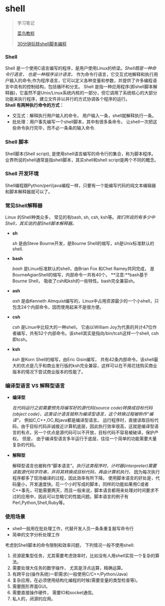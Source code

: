 # shell 
> 学习笔记
>
> [菜鸟教程](http://www.runoob.com/linux/linux-shell.html)
>
> [30分钟玩转shell脚本编程](http://c.biancheng.net/cpp/shell/)

### Shell
Shell 是一个使用C语言编写的程序，是用户使用Linux的桥梁。*Shell既是一种命令行语言， 也是一种程序设计语言。* 作为命令行语言，它交互式地解释和执行用户输入的命令;作为程序语言，它可以定义各种变量和参数，并提供了许多编程语言中具有的控制结构，包括循环和分支。
Shell 是指一种应用程序(即shell脚本解释器)，它虽然不是Unix/Linux系统内核的一部分，但它调用了系统核心的大部分功能来执行程序，建立文件并以并行的方式协调各个程序的运行。  
**Shell 有两种执行命令的方式：**
  - 交互式：解释执行用户输入的命令， 用户输入一条，shell就解释执行一条。
  - 批处理：用户事先编写一个shell脚本，其中有很多条命令， 让shell一次把这些命令执行完毕，而不必一条条的输入命令.


### Shell 脚本
Shell脚本(Shell script), 是使用shell语言编写的命令行的集合，称为脚本程序。
业界所说的shell通常是指shell脚本，其实shell和shell script是两个不同的概念。


### Shell 开发环境
Shell编程跟Python/perl/java编程一样，只要有一个能编写代码的纯文本编辑器和脚本解释器就可以了。  

### 常见Shell解释器

 Linux 的Shell种类众多， 常见的有bash, sh, csh, ksh等。*我们所说的有多少中Shell，其实说的是Shell脚本解释器。*
 - **sh**
 
   *sh* 是由Steve Bourne开发，是Bourne Shell的缩写，sh是Unix标准默认的shell.
 - **bash**
 
   *bash* 是Linux标准默认的shell，由Brian Fox 和Chet Ramey共同完成， 是BourneAgianShell的缩写，内部命令一共有40个。
  **注意:**bash基于Bourne Shell， 吸收了csh和ksh的一些特性。bash完全兼容sh。
 - **ash**
 
   *ash* 是由Kenneth Almquist编写的，Linux中占用资源最少的一个小shell，只包含24个内部命令，因而使用起来不是很方便。
 - **csh**
 
   *csh* 是Linux中比较大的一种shell， 它由以William Joy为代表的共计47位作者编写，共有52个内部命令。该shell其实是指向/bin/tcsh这样一个shell, csh即tcsh。
 - **ksh**
 
   *ksh* 是Korn Shell的缩写，由Eric Gisin编写， 共有42条内部命令。该shell最大的优点是几乎和商业发行版的ksh完全兼容，这样可以在不用花钱购买商业版本的情况下尝试商业版本的性能了。


### 编译型语言 VS 解释型语言
 - **编译型**

   *在代码运行之前需要预先将编写好的源代码(source code)转换成目标代码(object code)，这类设计语言就称为编译型语言，这个转换过程被称作“编译”。* 例如C,C++,OC,和java都是编译型语言。
   运行程序时，直接读取目标代码，由于目标代码非诚接近计算机底层，因此执行效率很高，这就是编译型语言的有点，另一个优点是源代码可以不开放，目标代码不容易被破译，保护产权。
   但是， 由于编译型语言多半运行于底层，往往一个简单的功能需要大量复杂的代码。


 - **解释型**

   解释型语言也被称作“脚本语言”。*执行这类程序时，计时器(interpreter)需要读取源代码字符串，并将其转换成目标代码，再由计算机执行。* 因为每次执行程序都多了现场编译的过程，因此效率有所下降。
   使用脚本语言的好处是，代码量小，开发速度快。花一个小时写成的脚本，同样的功能如果用C或者C++事先，可能需要两天，而且一般来说，脚本语言都用来处理对时间要求不过的应用中，因此可以忽略它的性能问题。脚本语言的例子有Perl,Python,Shell,Ruby等。


### 使用场景
* shell一般用在批处理工作，代替开发人员一条条重复敲写命令行
* 简单的文字分析处理工作

考虑到Shell脚本的命令限制和效率问题， 下列情况一般不使用shell:
1. 资源密集型任务，尤其需要考虑效率时，比如没有人用shell实现一个复杂的算法。
2. 需要处理大任务的数学操作， 尤其是浮点运算，精确运算。
3. 有跨平台(操作系统)一职需求(一般使用C/C++/Python/Java)
4. 复杂应用，在必须使用结构化编程的时候(需要变量的类型检查等)。
5. 需要图形界面GUI。
6. 需要直接操作硬件， 需要IO和socket通信。
7. 私人的，闭源的应用。
